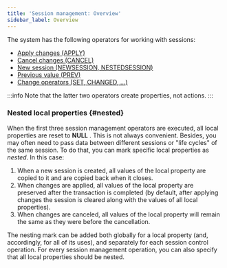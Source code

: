 ```yaml
---
title: 'Session management: Overview'
sidebar_label: Overview
---
```


The system has the following operators for working with sessions:

-   [Apply changes (APPLY)](Apply_changes_APPLY_.md)
-   [Cancel changes (CANCEL)](Cancel_changes_CANCEL_.md)
-   [New session (NEWSESSION, NESTEDSESSION)](New_session_NEWSESSION_NESTEDSESSION_.md)
-   [Previous value (PREV)](Previous_value_PREV_.md)
-   [Change operators (SET, CHANGED, ...)](Change_operators_SET_CHANGED_..._.md)


:::info
Note that the latter two operators create properties, not actions.
:::

### Nested local properties {#nested}

When the first three session management operators are executed, all local properties are reset to **NULL** . This is not always convenient. Besides, you may often need to pass data between different sessions or "life cycles" of the same session. To do that, you can mark specific local properties as *nested*. In this case:

1.  When a new session is created, all values of the local property are copied to it and are copied back when it closes.
2.  When changes are applied, all values of the local property are preserved after the transaction is completed (by default, after applying changes the session is cleared along with the values of all local properties).
3.  When changes are canceled, all values of the local property will remain the same as they were before the cancellation.

The nesting mark can be added both globally for a local property (and, accordingly, for all of its uses), and separately for each session control operation. For every session management operation, you can also specify that all local properties should be nested.
